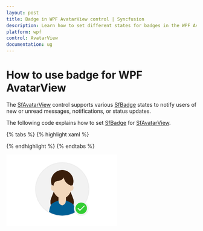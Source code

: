 ```yaml
---
layout: post
title: Badge in WPF AvatarView control | Syncfusion
description: Learn how to set different states for badges in the WPF AvatarView control (SfAvatarView) and customize its appearance based on user interaction.
platform: wpf
control: AvatarView
documentation: ug
---
```


# How to use badge for WPF AvatarView

The [SfAvatarView](https://help.syncfusion.com/cr/wpf/Syncfusion.Windows.Shared.SfAvatarView.html) control supports various [SfBadge](https://help.syncfusion.com/cr/wpf/Syncfusion.Windows.Controls.Notification.SfBadge.html) states to notify users of new or unread messages, notifications, or status updates.

The following code explains how to set [SfBadge](https://help.syncfusion.com/cr/wpf/Syncfusion.Windows.Controls.Notification.SfBadge.html) for [SfAvatarView](https://help.syncfusion.com/cr/wpf/Syncfusion.Windows.Shared.SfAvatarView.html).

{% tabs %}
{% highlight xaml %}

<Grid HorizontalAlignment="Center" VerticalAlignment="Center">
    <syncfusion:SfAvatarView 
         x:Name="avatarView"
         ContentType="AvatarCharacter"
         AvatarCharacter="Avatar1"       
         AvatarShape="Circle"
         AvatarSize="Large" >
        <syncfusion:SfBadge.Badge>
            <syncfusion:SfBadge x:Name="badge" Shape="None" HorizontalPosition="0.83" VerticalPosition="0.85">
                <syncfusion:SfBadge.Content>
                    <Viewbox x:Name="badgeViewBox">
                        <Grid Height="13" Width="13">
                            <Ellipse x:Name="ellipse" Fill="LimeGreen" Stroke="White" StrokeThickness="1"/>   
                            <TextBlock x:Name="badgeTextBlock"
                                FontFamily="Segoe MDL2 Assets"
                                Text="&#xE930;"
                                Foreground="White"
                                HorizontalAlignment="Center"
                                VerticalAlignment="Center"/>
                        </Grid>
                    </Viewbox>
                </syncfusion:SfBadge.Content>
            </syncfusion:SfBadge>
        </syncfusion:SfBadge.Badge>
    </syncfusion:SfAvatarView>
</Grid>

{% endhighlight %}
{% endtabs %}

![WPF AvatarView control with Badge](avatarview_images/wpf_avatarview_with_badge.png)